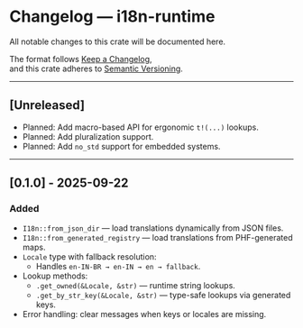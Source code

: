 # Changelog — i18n-runtime
All notable changes to this crate will be documented here.

The format follows [Keep a Changelog](https://keepachangelog.com/en/1.1.0/),  
and this crate adheres to [Semantic Versioning](https://semver.org/).

---

## [Unreleased]
- Planned: Add macro-based API for ergonomic `t!(...)` lookups.
- Planned: Add pluralization support.
- Planned: Add `no_std` support for embedded systems.

---

## [0.1.0] - 2025-09-22
### Added
- `I18n::from_json_dir` — load translations dynamically from JSON files.
- `I18n::from_generated_registry` — load translations from PHF-generated maps.
- `Locale` type with fallback resolution:
  - Handles `en-IN-BR → en-IN → en → fallback`.
- Lookup methods:
  - `.get_owned(&Locale, &str)` — runtime string lookups.
  - `.get_by_str_key(&Locale, &str)` — type-safe lookups via generated keys.
- Error handling: clear messages when keys or locales are missing.
